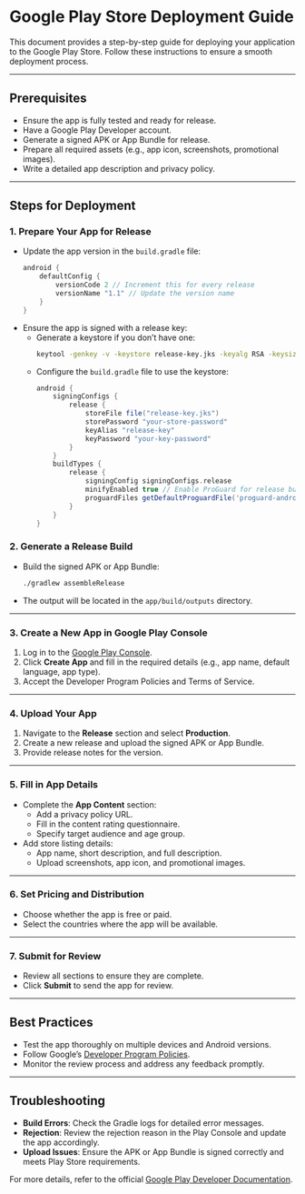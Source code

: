 # Google Play Store Deployment Guide

This document provides a step-by-step guide for deploying your application to the Google Play Store. Follow these instructions to ensure a smooth deployment process.

---

## Prerequisites
- Ensure the app is fully tested and ready for release.
- Have a Google Play Developer account.
- Generate a signed APK or App Bundle for release.
- Prepare all required assets (e.g., app icon, screenshots, promotional images).
- Write a detailed app description and privacy policy.

---

## Steps for Deployment

### 1. **Prepare Your App for Release**
- Update the app version in the `build.gradle` file:
  ```gradle
  android {
      defaultConfig {
          versionCode 2 // Increment this for every release
          versionName "1.1" // Update the version name
      }
  }
  ```
- Ensure the app is signed with a release key:
   - Generate a keystore if you don’t have one:
     ```bash
     keytool -genkey -v -keystore release-key.jks -keyalg RSA -keysize 2048 -validity 10000 -alias release-key
     ```
   - Configure the `build.gradle` file to use the keystore:
     ```gradle
     android {
         signingConfigs {
             release {
                 storeFile file("release-key.jks")
                 storePassword "your-store-password"
                 keyAlias "release-key"
                 keyPassword "your-key-password"
             }
         }
         buildTypes {
             release {
                 signingConfig signingConfigs.release
                 minifyEnabled true // Enable ProGuard for release builds
                 proguardFiles getDefaultProguardFile('proguard-android-optimize.txt'), 'proguard-rules.pro'
             }
         }
     }
     ```

### 2. **Generate a Release Build**
- Build the signed APK or App Bundle:
  ```bash
  ./gradlew assembleRelease
  ```
- The output will be located in the `app/build/outputs` directory.

---

### 3. **Create a New App in Google Play Console**
1. Log in to the [Google Play Console](https://play.google.com/console/).
2. Click **Create App** and fill in the required details (e.g., app name, default language, app type).
3. Accept the Developer Program Policies and Terms of Service.

---

### 4. **Upload Your App**
1. Navigate to the **Release** section and select **Production**.
2. Create a new release and upload the signed APK or App Bundle.
3. Provide release notes for the version.

---

### 5. **Fill in App Details**
- Complete the **App Content** section:
   - Add a privacy policy URL.
   - Fill in the content rating questionnaire.
   - Specify target audience and age group.
- Add store listing details:
   - App name, short description, and full description.
   - Upload screenshots, app icon, and promotional images.

---

### 6. **Set Pricing and Distribution**
- Choose whether the app is free or paid.
- Select the countries where the app will be available.

---

### 7. **Submit for Review**
- Review all sections to ensure they are complete.
- Click **Submit** to send the app for review.

---

## Best Practices
- Test the app thoroughly on multiple devices and Android versions.
- Follow Google’s [Developer Program Policies](https://play.google.com/about/developer-content-policy/).
- Monitor the review process and address any feedback promptly.

---

## Troubleshooting
- **Build Errors**: Check the Gradle logs for detailed error messages.
- **Rejection**: Review the rejection reason in the Play Console and update the app accordingly.
- **Upload Issues**: Ensure the APK or App Bundle is signed correctly and meets Play Store requirements.

For more details, refer to the official [Google Play Developer Documentation](https://developer.android.com/distribute/).